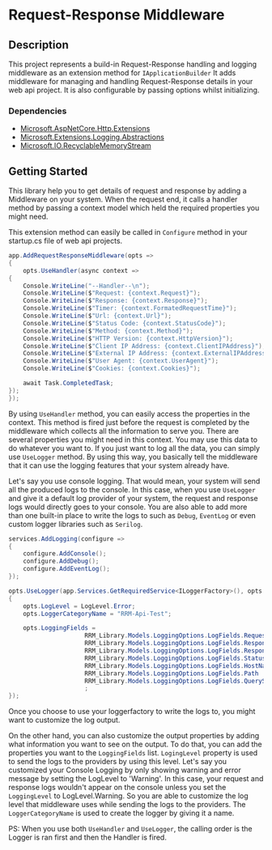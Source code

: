 # Request-Response Middleware


## Description

This project represents a build-in Request-Response handling and logging middleware as an extension method for `IApplicationBuilder`
It adds middleware for managing and handling Request-Response details in your web api project. It is also configurable by passing options whilst initializing.

### Dependencies

* [Microsoft.AspNetCore.Http.Extensions](https://www.nuget.org/packages/Microsoft.AspNetCore.Http.Extensions/)
* [Microsoft.Extensions.Logging.Abstractions](https://www.nuget.org/packages/Microsoft.Extensions.Logging.Abstractions/)
* [Microsoft.IO.RecyclableMemoryStream](https://www.nuget.org/packages/Microsoft.IO.RecyclableMemoryStream/)

## Getting Started

This library help you to get details of request and response by adding a Middleware on your system. When the request end, it calls a handler method by passing a context model which held the required properties you might need.

This extension method can easily be called in `Configure` method in your startup.cs file of web api projects.

```csharp
app.AddRequestResponseMiddleware(opts => 
{
    opts.UseHandler(async context =>
{
    Console.WriteLine("--Handler--\n");
    Console.WriteLine($"Request: {context.Request}");
    Console.WriteLine($"Response: {context.Response}");
    Console.WriteLine($"Timer: {context.FormatedRequestTime}");
    Console.WriteLine($"Url: {context.Url}");
    Console.WriteLine($"Status Code: {context.StatusCode}");
    Console.WriteLine($"Method: {context.Method}");
    Console.WriteLine($"HTTP Version: {context.HttpVersion}");
    Console.WriteLine($"Client IP Address: {context.ClientIPAddress}");
    Console.WriteLine($"External IP Address: {context.ExternalIPAddress}");
    Console.WriteLine($"User Agent: {context.UserAgent}");
    Console.WriteLine($"Cookies: {context.Cookies}");

    await Task.CompletedTask;
});
});
```

By using `UseHandler` method, you can easily access the properties in the context. This method is fired just before the request is completed by the middleware which collects all the information to serve you. There are several properties you might need in this context. You may use this data to do whatever you want to. If you just want to log all the data, you can simply use `UseLogger` method. 
By using this way, you basically tell the middleware that it can use the logging features that your system already have.

Let's say you use console logging. That would mean, your system will send all the produced logs to the console. In this case, when you use `UseLogger` and give it a default log provider of your system, the request and response logs would directly goes to your console. You are also able to add more than one built-in place to write the logs to such as `Debug`, `EventLog` or even custom logger libraries such as `Serilog`.

``` csharp
services.AddLogging(configure => 
{
    configure.AddConsole();
    configure.AddDebug();
    configure.AddEventLog();
});
```

```csharp
opts.UseLogger(app.Services.GetRequiredService<ILoggerFactory>(), opts =>
{
    opts.LogLevel = LogLevel.Error;
    opts.LoggerCategoryName = "RRM-Api-Test";

    opts.LoggingFields = 
                     RRM_Library.Models.LoggingOptions.LogFields.Request |
                     RRM_Library.Models.LoggingOptions.LogFields.Response |
                     RRM_Library.Models.LoggingOptions.LogFields.ResponseTime |
                     RRM_Library.Models.LoggingOptions.LogFields.StatusCode |
                     RRM_Library.Models.LoggingOptions.LogFields.HostName |
                     RRM_Library.Models.LoggingOptions.LogFields.Path |
                     RRM_Library.Models.LoggingOptions.LogFields.QueryString 
                     ;
});
```

Once you choose to use your loggerfactory to write the logs to, you might want to customize the log output. 

On the other hand, you can also customize the output properties by adding what information you want to see on the output. To do that, you can add the properties you want to the `LoggingFields` list. `LogingLevel` property is used to send the logs to the providers by using this level. Let's say you customized your Console Logging by only showing warning and error message by setting the LogLevel to 'Warning'. In this case, your request and response logs wouldn't appear on the console unless you set the `LoggingLevel` to LogLevel.Warning. So you are able to customize the log level that middleware uses while sending the logs to the providers. The `LoggerCategoryName` is used to create the logger by giving it a name. 

PS: When you use both `UseHandler` and `UseLogger`, the calling order is the Logger is ran first and then the Handler is fired.

